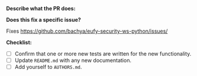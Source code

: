 **Describe what the PR does:**

**Does this fix a specific issue?**

Fixes https://github.com/bachya/eufy-security-ws-python/issues/<ISSUE ID>
  
**Checklist:**

- [ ] Confirm that one or more new tests are written for the new functionality.
- [ ] Update `README.md` with any new documentation.
- [ ] Add yourself to `AUTHORS.md`.
